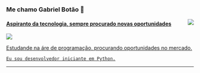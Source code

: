 ### Me chamo Gabriel Botão 👋
<div>
  <a href="https://github.com/lordefps"/>
  <img align='right' src="https://github-readme-stats.vercel.app/api?username=lordefps&show_icons=true&title_color=783c00&text_color=af552e&icon_color=783c00&bg_color=f8efd4&cache_seconds=2300">
</div>
  
#### Aspiranto da tecnologia, sempre procurado novas oportunidades
<div>
  <a href="https://github.com/lordefps"/>
  <img src="https://img.shields.io/static/v1?label=Overview&message=Gabriel&color=f8efd4&style=for-the-badge&logo=GitHub">
</div>

<div>
  <p>
    Estudande na áre de programação, procurando oportunidades no mercado.<br/>

    Eu sou desenvolvedor iniciante em Python.
  </p>
</div>
<hr>

